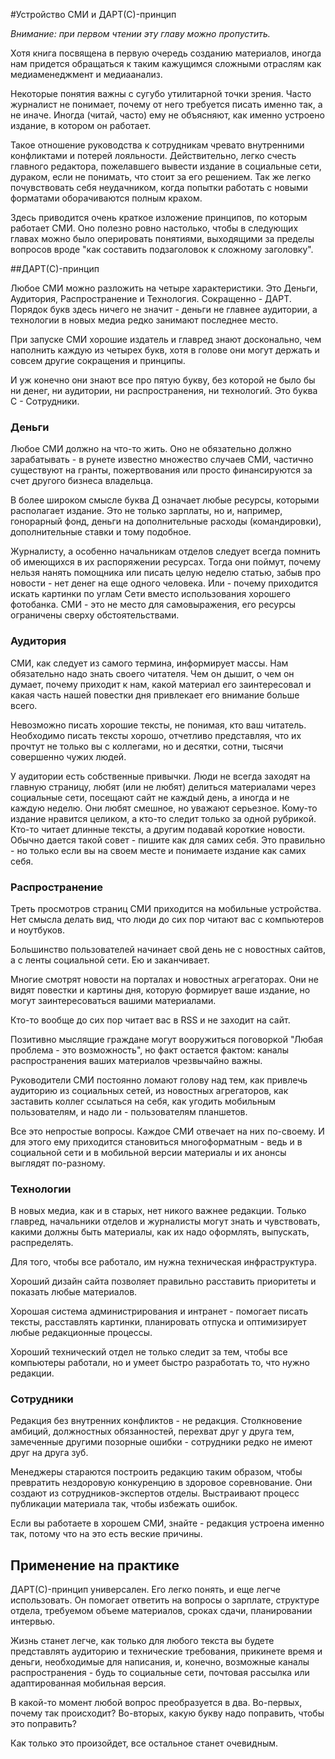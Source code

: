 #Устройство СМИ и ДАРТ(С)-принцип

*Внимание: при первом чтении эту главу можно пропустить.*

Хотя книга посвящена в первую очередь созданию материалов, иногда нам придется обращаться к таким кажущимся сложными отраслям как медиаменеджмент и медиаанализ.

Некоторые понятия важны с сугубо утилитарной точки зрения. Часто журналист не понимает, почему от него требуется писать именно так, а не иначе. Иногда (читай, часто) ему не объясняют, как именно устроено издание, в котором он работает. 

Такое отношение руководства к сотрудникам чревато внутренними конфликтами и потерей лояльности. Действительно, легко счесть главного редактора, пожелавшего вывести издание в социальные сети, дураком, если не понимать, что стоит за его решением. Так же легко почувствовать себя неудачником, когда попытки работать с новыми форматами оборачиваются полным крахом.

Здесь приводится очень краткое изложение принципов, по которым работает СМИ. Оно полезно ровно настолько, чтобы в следующих главах можно было оперировать понятиями, выходящими за пределы вопросов вроде "как составить подзаголовок к сложному заголовку".

##ДАРТ(С)-принцип

Любое СМИ можно разложить на четыре характеристики. Это Деньги, Аудитория, Распространение и Технология. Сокращенно - ДАРТ. Порядок букв здесь ничего не значит - деньги не главнее аудитории, а технологии в новых медиа редко занимают последнее место.

При запуске СМИ хорошие издатель и главред знают досконально, чем наполнить каждую из четырех букв, хотя в голове они могут держать и совсем другие сокращения и принципы.

И уж конечно они знают все про пятую букву, без которой не было бы ни денег, ни аудитории, ни распространения, ни технологий. Это буква С - Сотрудники.

### Деньги

Любое СМИ должно на что-то жить. Оно не обязательно должно зарабатывать - в рунете известно множество случаев СМИ, частично существуют на гранты, пожертвования или просто финансируются за счет другого бизнеса владельца. 

В более широком смысле буква Д означает любые ресурсы, которыми располагает издание. Это не только зарплаты, но и, например, гонорарный фонд, деньги на дополнительные расходы (командировки), дополнительные ставки и тому подобное.

Журналисту, а особенно начальникам отделов следует всегда помнить об имеющихся в их распоряжении ресурсах. Тогда они поймут, почему нельзя нанять помощника или писать целую неделю статью, забыв про новости - нет денег на еще одного человека. Или - почему приходится искать картинки по углам Сети вместо использования хорошего фотобанка. СМИ - это не место для самовыражения, его ресурсы ограничены сверху обстоятельствами.

### Аудитория

СМИ, как следует из самого термина, информирует массы. Нам обязательно надо знать своего читателя. Чем он дышит, о чем он думает, почему приходит к нам, какой материал его заинтересовал и какая часть нашей повестки дня привлекает его внимание больше всего.

Невозможно писать хорошие тексты, не понимая, кто ваш читатель. Необходимо писать тексты хорошо, отчетливо представляя, что их прочтут не только вы с коллегами, но и десятки, сотни, тысячи совершенно чужих людей.

У аудитории есть собственные привычки. Люди не всегда заходят на главную страницу, любят (или не любят) делиться материалами через социальные сети, посещают сайт не каждый день, а иногда и не каждую неделю. Они любят смешное, но уважают серьезное. Кому-то издание нравится целиком, а кто-то следит только за одной рубрикой. Кто-то читает длинные тексты, а другим подавай короткие новости. Обычно дается такой совет - пишите как для самих себя. Это правильно - но только если вы на своем месте и понимаете издание как самих себя.

### Распространение

Треть просмотров страниц СМИ приходится на мобильные устройства. Нет смысла делать вид, что люди до сих пор читают вас с компьютеров и ноутбуков.

Большинство пользователей начинает свой день не с новостных сайтов, а с ленты социальной сети. Ею и заканчивает.

Многие смотрят новости на порталах и новостных агрегаторах. Они не видят повестки и картины дня, которую формирует ваше издание, но могут заинтересоваться вашими материалами.

Кто-то вообще до сих пор читает вас в RSS и не заходит на сайт.

Позитивно мыслящие граждане могут вооружиться поговоркой "Любая проблема - это возможность", но факт остается фактом: каналы распространения ваших материалов чрезвычайно важны. 

Руководители СМИ постоянно ломают голову над тем, как привлечь аудиторию из социальных сетей, из новостных агрегаторов, как заставить коллег ссылаться на себя, как угодить мобильным пользователям, и надо ли - пользователям планшетов.

Все это непростые вопросы. Каждое СМИ отвечает на них по-своему. И для этого ему приходится становиться многоформатным - ведь и в социальной сети и в мобильной версии материалы и их анонсы выглядят по-разному.

### Технологии

В новых медиа, как и в старых, нет никого важнее редакции. Только главред, начальники отделов и журналисты могут знать и чувствовать, какими должны быть материалы, как их надо оформлять, выпускать, распределять.

Для того, чтобы все работало, им нужна техническая инфраструктура. 

Хороший дизайн сайта позволяет правильно расставить приоритеты и показать любые материалов. 

Хорошая система администрирования и интранет - помогает писать тексты, расставлять картинки, планировать отпуска и оптимизирует любые редакционные процессы.

Хороший технический отдел не только следит за тем, чтобы все компьютеры работали, но и умеет быстро разработать то, что нужно редакции.

### Сотрудники

Редакция без внутренних конфликтов - не редакция. Столкновение амбиций, должностных обязанностей, перехват друг у друга тем, замеченные другими позорные ошибки - сотрудники редко не имеют друг на друга зуб.

Менеджеры стараются построить редакцию таким образом, чтобы превратить нездоровую конкуренцию в здоровое соревнование. Они создают из сотрудников-экспертов отделы. Выстраивают процесс публикации материала так, чтобы избежать ошибок.

Если вы работаете в хорошем СМИ, знайте - редакция устроена именно так, потому что на это есть веские причины.

## Применение на практике

ДАРТ(С)-принцип универсален. Его легко понять, и еще легче использовать. Он помогает ответить на вопросы о зарплате, структуре отдела, требуемом объеме материалов, сроках сдачи, планировании интервью.

Жизнь станет легче, как только для любого текста вы будете представлять аудиторию и технические требования, прикинете время и деньги, необходимые для написания, и, конечно, возможные каналы распространения - будь то социальные сети, почтовая рассылка или адаптированная мобильная версия.

В какой-то момент любой вопрос преобразуется в два. Во-первых, почему так происходит? Во-вторых, какую букву надо поправить, чтобы это поправить?

Как только это произойдет, все остальное станет очевидным.